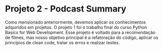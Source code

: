 # Projeto 2 - Podcast Summary

Como mensionado anteriormente, devemos aplicar os conhecimentos adquiridos em projetos. O projeto 1 foi o trabalho final do curso Python Basics for Web Development. Esse projeto é voltado para a recomendação de filmes, mas nosso objetivo principal é a refatoração do código, aplicar os princípios de clean code, tratar os erros e realizar testes.
